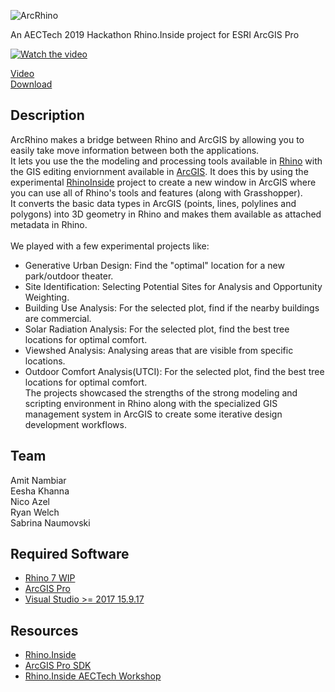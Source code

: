 
![ArcRhino](https://raw.githubusercontent.com/nicoazel/ArcRhino/master/Presentation%20Materials/ArcRhino_Name_Icon.PNG)

An AECTech 2019 Hackathon Rhino.Inside project for ESRI ArcGIS Pro

[![Watch the video](https://github.com/nicoazel/ArcRhino/blob/master/Presentation%20Materials/Video%20frame.png)](https://vimeo.com/367573952)

[Video](https://vimeo.com/367573952)\
[Download](https://tinyurl.com/arcrhino)

## Description
ArcRhino makes a bridge between Rhino and ArcGIS by allowing you to easily take move information between both the applications.\
It lets you use the the modeling and processing tools available in [Rhino](https://www.rhino3d.com/) with the GIS editing enviornment available in [ArcGIS](https://www.esri.com/en-us/arcgis/products/arcgis-pro/overview). It does this by using the experimental [RhinoInside](https://www.rhino3d.com/inside) project to create a new window in ArcGIS where you can use all of Rhino's tools and features (along with Grasshopper).\
It converts the basic data types in ArcGIS (points, lines, polylines and polygons) into 3D geometry in Rhino and makes them available as attached metadata in Rhino.\
\
We played with a few experimental projects like:
- Generative Urban Design: Find the "optimal" location for a new park/outdoor theater.
- Site Identification: Selecting Potential Sites for Analysis and Opportunity Weighting.
- Building Use Analysis: For the selected plot, find if the nearby buildings are commercial.
- Solar  Radiation Analysis: For the selected plot, find the best tree locations for optimal comfort.
- Viewshed Analysis: Analysing areas that are visible from specific locations.
- Outdoor Comfort Analysis(UTCI): For the selected plot, find the best tree locations for optimal comfort.\
The projects showcased the strengths of the strong modeling and scripting environment in Rhino along with the specialized GIS management system in ArcGIS to create some iterative design development workflows.

## Team

Amit Nambiar\
Eesha Khanna\
Nico Azel\
Ryan Welch\
Sabrina Naumovski

## Required Software

- [Rhino 7 WIP](https://www.rhino3d.com/download/rhino-for-windows/wip)
- [ArcGIS Pro](https://www.esri.com/en-us/arcgis/products/arcgis-pro/resources)
- [Visual Studio >= 2017 15.9.17](https://visualstudio.microsoft.com/)

## Resources

- [Rhino.Inside](https://www.rhino3d.com/inside)
- [ArcGIS Pro SDK](https://github.com/Esri/arcgis-pro-sdk/wiki/ProGuide-Installation-and-Upgrade)
- [Rhino.Inside AECTech Workshop](https://github.com/mcneel/Rhino.Inside-Workshop)
